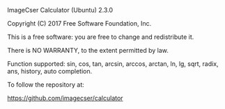 ImageCser Calculator (Ubuntu) 2.3.0

Copyright (C) 2017 Free Software Foundation, Inc.

This is a free software: you are free to change and redistribute it.

There is NO WARRANTY, to the extent permitted by law.

Function supported: sin, cos, tan, arcsin, arccos, arctan, ln, lg, sqrt, radix, ans, history, auto completion.

To follow the repository at:

<https://github.com/imagecser/calculator>

